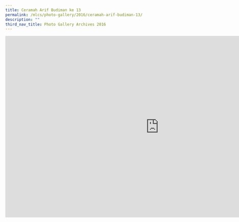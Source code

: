 ```yaml
---
title: Ceramah Arif Budiman ke 13
permalink: /mlcs/photo-gallery/2016/ceramah-arif-budiman-13/
description: ""
third_nav_title: Photo Gallery Archives 2016
---
```

<iframe allowfullscreen="true" height="569" width="960" frameborder="0" src="https://docs.google.com/presentation/d/e/2PACX-1vQ6KrsphT76AYf_veqiu4zhFR8upICFqfgjPWHOsaJWM3QGKzxebufPJtw_R5lWy2s1QEB9uBlPpIbM/embed?start=false&amp;loop=false&amp;delayms=5000"></iframe>